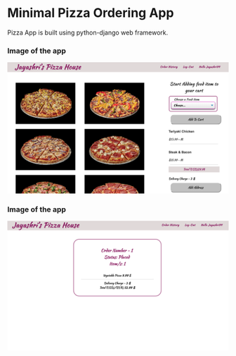# Minimal Pizza Ordering App

Pizza App is built using python-django web framework.

### Image of the app

![alt text](screenshot1.png)

### Image of the app

![alt text](screenshot2.png)
